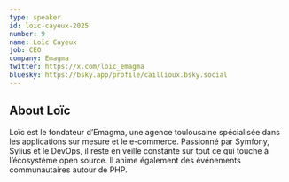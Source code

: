 ```yaml
---
type: speaker
id: loic-cayeux-2025
number: 9
name: Loïc Cayeux
job: CEO
company: Emagma
twitter: https://x.com/loic_emagma
bluesky: https://bsky.app/profile/caillioux.bsky.social 
---
```


## About Loïc

Loïc est le fondateur d’Emagma, une agence toulousaine spécialisée dans les applications sur mesure et le e-commerce. Passionné par Symfony, Sylius et le DevOps, il reste en veille constante sur tout ce qui touche à l’écosystème open source. Il anime également des événements communautaires autour de PHP.
